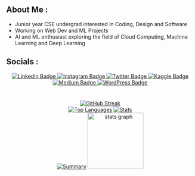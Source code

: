 ## About Me :
- Junior year CSE undergrad interested in Coding, Design and Software
- Working on Web Dev and ML Projects
- AI and ML enthusiast exploring the field of Cloud Computing, Machine Learning and Deep Learning
  

## Socials :
<div id="badges" align="center">
<a href="https://linkedin.com/in/anishaah">
    <img src="https://img.shields.io/badge/LinkedIn-blue?style=for-the-badge&logo=linkedin&logoColor=white" alt="LinkedIn Badge"/>
  </a>
  <a href="https://www.instagram.com/me_anisharaj/">
    <img src="https://img.shields.io/badge/Instagram-purple?style=for-the-badge&logo=Instagram&logoColor=white" alt="Instagram Badge"/>
  </a>
  <a href="https://www.twitter.com/anishaah_">
    <img src="https://img.shields.io/badge/Twitter-1DA1F2?style=for-the-badge&logo=twitter&logoColor=white" alt="Twitter Badge"/>
  </a>
     <a href="https://www.kaggle.com/anishaah">
    <img src="https://img.shields.io/badge/Kaggle-blue?style=for-the-badge&logo=Kaggle&logoColor=white" alt="Kaggle Badge"/>
  </a>
  <a href="https://medium.com/@anishaah_">
    <img src="https://img.shields.io/badge/Medium-12100E?style=for-the-badge&logo=medium&logoColor=white" alt="Medium Badge"/>
  </a>
<a href="https://mybrainythoughts.wordpress.com/">
<img src="https://img.shields.io/badge/Wordpress-21759B?style=for-the-badge&logo=wordpress&logoColor=white" alt="WordPress Badge"/>
  </a>
    
  # 

[![GitHub Streak](https://github-readme-streak-stats.herokuapp.com/?user=anishakshyp&theme=gotham&hide_border=false)](https://github.com/anishakshyp)<br>
[![Top Languages](https://github-readme-stats.vercel.app/api/top-langs/?username=anishakshyp&theme=gotham&hide_border=false&include_all_commits=true&count_private=false&layout=compact)](https://github.com/anishakshyp)
[![Stats](https://github-readme-stats.vercel.app/api?username=anishakshyp&theme=gotham&hide_border=false&include_all_commits=true&count_private=false)](https://github.com/anishakshyp)<br>
[![Summary](https://github-profile-summary-cards.vercel.app/api/cards/profile-details?username=anishakshyp&theme=gotham&hide_border=false&include_all_commits=true&count_private=false)](https://github.com/anishakshyp)
 <img src="https://github-readme-stats.vercel.app/api?username=anishakshyp&hide_title=false&hide_rank=false&show_icons=true&include_all_commits=true&count_private=true&disable_animations=false&theme=dark&locale=en&hide_border=false" height="150" alt="stats graph"  />






